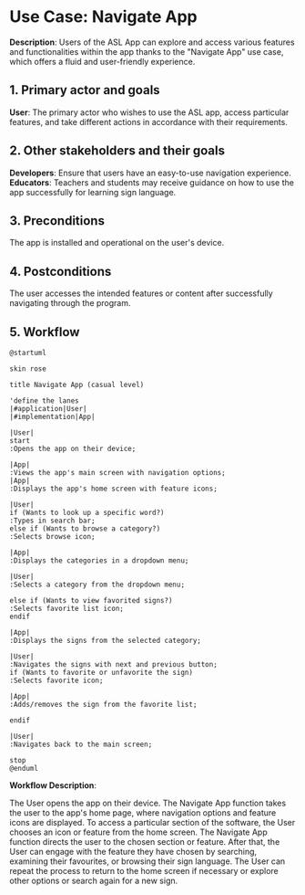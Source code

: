 # Use Case: Navigate App

__Description__:
Users of the ASL App can explore and access various features and functionalities within the app thanks to the "Navigate App" use case, which offers a fluid and user-friendly experience.

## 1. Primary actor and goals
__User__:  The primary actor who wishes to use the  ASL app, access particular features, and take different actions in accordance with their requirements.

## 2. Other stakeholders and their goals
__Developers__: Ensure that users have an easy-to-use navigation experience.
__Educators__: Teachers and students may receive guidance on how to use the app successfully for learning sign language.

## 3. Preconditions
The app is installed and operational on the user's device.

## 4. Postconditions
The user accesses the intended features or content after successfully navigating through the program.


## 5. Workflow

```plantuml
@startuml

skin rose

title Navigate App (casual level)

'define the lanes
|#application|User|
|#implementation|App|

|User|
start
:Opens the app on their device;

|App|
:Views the app's main screen with navigation options;
|App|
:Displays the app's home screen with feature icons;

|User|
if (Wants to look up a specific word?)
:Types in search bar;
else if (Wants to browse a category?)
:Selects browse icon;

|App|
:Displays the categories in a dropdown menu;

|User|
:Selects a category from the dropdown menu;

else if (Wants to view favorited signs?)
:Selects favorite list icon;
endif

|App|
:Displays the signs from the selected category;

|User|
:Navigates the signs with next and previous button;
if (Wants to favorite or unfavorite the sign)
:Selects favorite icon;

|App|
:Adds/removes the sign from the favorite list;

endif

|User|
:Navigates back to the main screen;

stop
@enduml
```

__Workflow Description__:

The User opens the app on their device.
The Navigate App function takes the user to the app's home page, where navigation options and feature icons are displayed.
To access a particular section of the software, the User chooses an icon or feature from the home screen.
The Navigate App function directs the user to the chosen section or feature.
After that, the User can engage with the feature they have chosen by searching, examining their favourites, or browsing their sign language.
The User can repeat the process to return to the home screen if necessary or explore other options or search again for a new sign.

